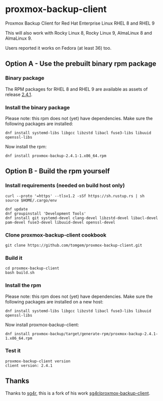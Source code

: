 # proxmox-backup-client

Proxmox Backup Client for Red Hat Enterprise Linux RHEL 8 and RHEL 9

This will also work with Rocky Linux 8, Rocky Linux 9, AlmaLinux 8 and AlmaLinux 9.

Users reported it works on Fedora (at least 36) too.


## Option A - Use the prebuilt binary rpm package

### Binary package

The RPM packages for RHEL 8 and RHEL 9 are available as assets of release [2.4.1](https://github.com/tomgem/proxmox-backup-client/releases/tag/2.4.1).

### Install the binary package

Please note: this rpm does not (yet) have dependencies. Make sure the following packages are installed:

```
dnf install systemd-libs libgcc libzstd libacl fuse3-libs libuuid openssl-libs
```

Now install the rpm:

```
dnf install proxmox-backup-2.4.1-1.x86_64.rpm
```


## Option B - Build the rpm yourself

### Install requirements (needed on build host only)

```
curl --proto '=https' --tlsv1.2 -sSf https://sh.rustup.rs | sh
source $HOME/.cargo/env
```

```
dnf update
dnf groupinstall 'Development Tools'
dnf install git systemd-devel clang-devel libzstd-devel libacl-devel pam-devel fuse3-devel libuuid-devel openssl-devel
```

### Clone proxmox-backup-client cookbook

```
git clone https://github.com/tomgem/proxmox-backup-client.git
```

### Build it

```
cd proxmox-backup-client
bash build.sh
```

### Install the rpm

Please note: this rpm does not (yet) have dependencies. Make sure the following packages are installed on a new host:

```
dnf install systemd-libs libgcc libzstd libacl fuse3-libs libuuid openssl-libs
```

Now install proxmox-backup-client:

```
dnf install proxmox-backup/target/generate-rpm/proxmox-backup-2.4.1-1.x86_64.rpm
```

### Test it

```
proxmox-backup-client version
client version: 2.4.1
```

## Thanks

Thanks to [sg4r](https://github.com/sg4r), this is a fork of his work [sg4r/proxmox-backup-client](https://github.com/sg4r/proxmox-backup-client).
